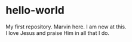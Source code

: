 # hello-world
My first repository.
Marvin here.  I am new at this.  
I love Jesus and praise Him in all that I do.

